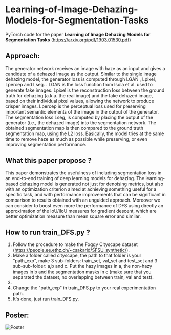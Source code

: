 # Learning-of-Image-Dehazing-Models-for-Segmentation-Tasks

PyTorch code for the paper **Learning of Image Dehazing Models for Segmentation Tasks** (https://arxiv.org/pdf/1903.01530.pdf)<br/> 

## **Approach:**<br/>
The generator network receives an image with haze as an
input and gives a candidate of a dehazed image as the output. Similar to the single image dehazing model, the generator loss
is computed through LGAN , Lpixel, Lpercep and Lseg. . LGAN is the loss function from Isola et al. used to generate fake images. Lpixel is the
reconstruction loss between the ground truth for dehazing (a.k.a. the real image) and the fake dehazed image, based on their
individual pixel values, allowing the network to produce crisper images. Lpercep is the perceptual loss used for preserving
important semantic elements of the image in the output of the generator. The segmentation loss Lseg, is computed by placing the output of
the generator (i.e., the dehazed image) into the segmentation network. The obtained segmentation map is then compared to
the ground truth segmentation map, using the L2 loss. Basically, the model tries at the same time to remove haze as much as
possible while preserving, or even improving segmentation performance.

## **What this paper propose ?**<br/>
This paper demonstrates the usefulness of including segmentation loss in an end-to-end training of deep learning
models for dehazing. The learning-based dehazing model is generated not just for denoising metrics, but also with an
optimization criterion aimed at achieving something useful for a specific task, and with performance improvements that can
be significant in comparison to results obtained with an unguided approach. Moreover we can consider to boost even more
the performance of DFS using directly an approximation of the IoU/iIoU measures for gradient descent, which are better
optimization measure than mean square error and similar.

## **How to run train_DFS.py ?**<br/>
1) Follow the procedure to make the Foggy Cityscape dataset (https://people.ee.ethz.ch/~csakarid/SFSU_synthetic/).<br/>
2) Make a folder called cityscape, the path to that folder is your "path_exp", make 3 sub-folders: train_set, val_set and test_set and 3 sub-sub-folder: a,b and c. Put the hazy images in a, the non-hazy images in b and the segmentation masks in c (make sure that you separated the dataset, no overlapping between train, val and test).<br/>
3)
4) Change the "path_exp" in train_DFS.py to your real experimentation path. <br/>
5) It's done, just run train_DFS.py. 

## **Poster:** <br/>
![Poster](Poster.png) 
